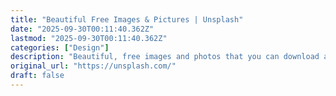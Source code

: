 ```yaml
---
title: "Beautiful Free Images & Pictures | Unsplash"
date: "2025-09-30T00:11:40.362Z"
lastmod: "2025-09-30T00:11:40.362Z"
categories: ["Design"]
description: "Beautiful, free images and photos that you can download and use for any project. Better than any royalty free or stock photos."
original_url: "https://unsplash.com/"
draft: false
---
```

